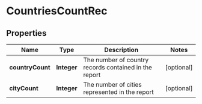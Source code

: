 
# CountriesCountRec

## Properties
Name | Type | Description | Notes
------------ | ------------- | ------------- | -------------
**countryCount** | **Integer** | The number of country records contained in the report |  [optional]
**cityCount** | **Integer** | The number of cities represented in the report |  [optional]



